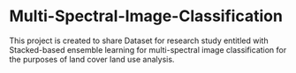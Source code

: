 # Multi-Spectral-Image-Classification
This project is created to share Dataset for research study entitled with Stacked-based ensemble learning for multi-spectral image classification for the purposes of land cover land use analysis.
